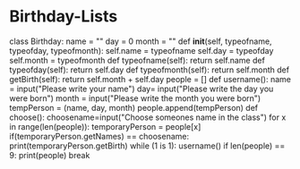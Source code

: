 # Birthday-Lists
class Birthday:      name = ""     day = 0     month = ""        def __init__(self, typeofname, typeofday, typeofmonth):         self.name = typeofname         self.day = typeofday         self.month = typeofmonth       def typeofname(self):         return self.name       def typeofday(self):         return self.day      def typeofmonth(self):         return self.month      def getBirth(self):         return self.month + self.day   people = []  def username():      name = input("Please write your name")      day= input("Please write the day you were born")      month = input("Please write the month you were born")         tempPerson = (name, day, month)        people.append(tempPerson)   def choose():     choosename=input("Choose someones name in the class")     for x in range(len(people)):         temporaryPerson = people[x]         if(temporaryPerson.getNames) == choosename:             print(temporaryPerson.getBirth)     while (1 is 1):     username()      if len(people) == 9:         print(people)           break
